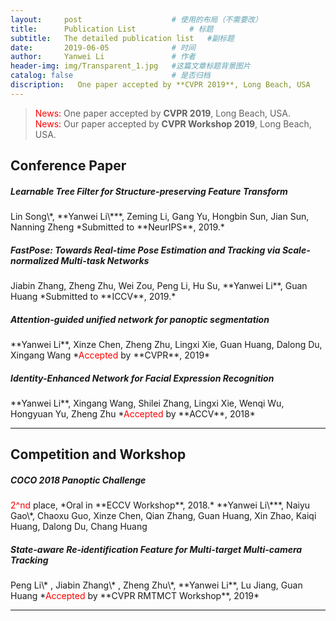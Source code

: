 ```yaml
---
layout:     post   				    # 使用的布局（不需要改）
title:      Publication List	        # 标题 
subtitle:   The detailed publication list   #副标题
date:       2019-06-05 				# 时间
author:     Yanwei Li				# 作者
header-img: img/Transparent_1.jpg 	#这篇文章标题背景图片
catalog: false 						# 是否归档
discription:   One paper accepted by **CVPR 2019**, Long Beach, USA
---
```


> <span style="color:red"> News:</span> One paper accepted by **CVPR 2019**, Long Beach, USA.  
> <span style="color:red"> News:</span> Our paper accepted by **CVPR Workshop 2019**, Long Beach, USA.  


## Conference Paper
<h5>Learnable Tree Filter for Structure-preserving Feature Transform</h5>
Lin Song\*, **Yanwei Li\***, Zeming Li, Gang Yu, Hongbin Sun, Jian Sun, Nanning Zheng  
*Submitted to **NeurIPS**, 2019.*

<h5>FastPose: Towards Real-time Pose Estimation and Tracking via Scale-normalized Multi-task Networks</h5>
Jiabin Zhang, Zheng Zhu, Wei Zou, Peng Li, Hu Su, **Yanwei Li**, Guan Huang  
*Submitted to **ICCV**, 2019.*

<h5>Attention-guided unified network for panoptic segmentation</h5>
**Yanwei Li**, Xinze Chen, Zheng Zhu, Lingxi Xie, Guan Huang, Dalong Du, Xingang Wang  
*<span style="color:red">Accepted</span> by **CVPR**, 2019*

<h5>Identity-Enhanced Network for Facial Expression Recognition</h5>
**Yanwei Li**, Xingang Wang, Shilei Zhang, Lingxi Xie, Wenqi Wu, Hongyuan Yu, Zheng Zhu  
*<span style="color:red">Accepted</span> by **ACCV**, 2018*
<hr>

## Competition and Workshop
<h5>COCO 2018 Panoptic Challenge</h5>
<span style="color:red">2^nd</span> place, *Oral in **ECCV Workshop**, 2018.*  
**Yanwei Li\***, Naiyu Gao\*, Chaoxu Guo, Xinze Chen, Qian Zhang, Guan Huang, Xin Zhao, Kaiqi Huang, Dalong Du, Chang Huang  

<h5>State-aware Re-identification Feature for Multi-target Multi-camera Tracking</h5>
Peng Li\* , Jiabin Zhang\* , Zheng Zhu\*, **Yanwei Li**, Lu Jiang, Guan Huang  
*<span style="color:red">Accepted</span> by **CVPR RMTMCT Workshop**, 2019*
<hr>